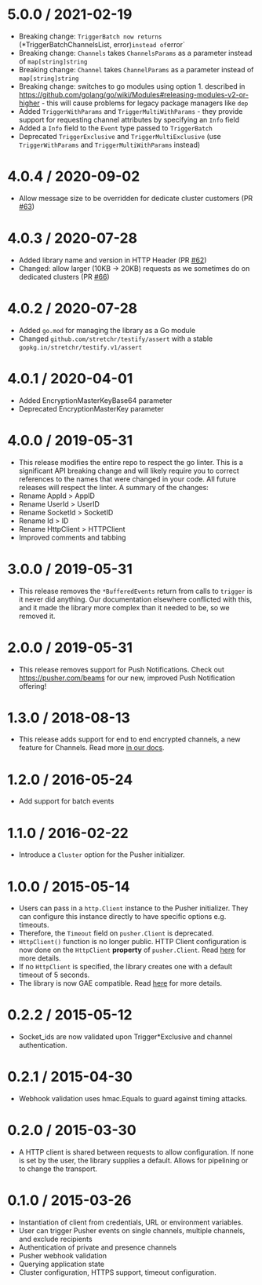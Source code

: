5.0.0 / 2021-02-19
==================
* Breaking change: `TriggerBatch now returns `(*TriggerBatchChannelsList, error)` instead of `error`
* Breaking change: `Channels` takes `ChannelsParams` as a parameter instead of `map[string]string`
* Breaking change: `Channel` takes `ChannelParams` as a parameter instead of `map[string]string`
* Breaking change: switches to go modules using option 1. described in https://github.com/golang/go/wiki/Modules#releasing-modules-v2-or-higher - this will cause problems for legacy package managers like `dep`
* Added `TriggerWithParams` and `TriggerMultiWithParams` - they provide support for requesting channel attributes by specifying an `Info` field
* Added a `Info` field to the `Event` type passed to `TriggerBatch`
* Deprecated `TriggerExclusive` and `TriggerMultiExclusive` (use `TriggerWithParams` and `TriggerMultiWithParams` instead)

4.0.4 / 2020-09-02
==================
* Allow message size to be overridden for dedicate cluster customers (PR [#63](https://github.com/pusher/pusher-http-go/pull/71))

4.0.3 / 2020-07-28
==================
* Added library name and version in HTTP Header (PR [#62](https://github.com/pusher/pusher-http-go/pull/62))
* Changed: allow larger (10KB -> 20KB) requests as we sometimes do on dedicated clusters (PR [#66](https://github.com/pusher/pusher-http-go/pull/66))

4.0.2 / 2020-07-28
==================
* Added `go.mod` for managing the library as a Go module
* Changed `github.com/stretchr/testify/assert` with a stable `gopkg.in/stretchr/testify.v1/assert`

4.0.1 / 2020-04-01
==================

* Added EncryptionMasterKeyBase64 parameter
* Deprecated EncryptionMasterKey parameter

4.0.0 / 2019-05-31
==================
* This release modifies the entire repo to respect the go linter. This is a significant API breaking change and will likely require you to correct references to the names that were changed in your code. All future releases will respect the linter. A summary of the changes:
* Rename AppId > AppID
* Rename UserId > UserID
* Rename SocketId > SocketID
* Rename Id > ID
* Rename HttpClient > HTTPClient
* Improved comments and tabbing

3.0.0 / 2019-05-31
==================

* This release removes the `*BufferedEvents` return from calls to `trigger` is it never did anything. Our documentation elsewhere conflicted with this, and it made the library more complex than it needed to be, so we removed it.

2.0.0 / 2019-05-31
==================

* This release removes support for Push Notifications. Check out https://pusher.com/beams for our new, improved Push Notification offering!

1.3.0 / 2018-08-13
==================

* This release adds support for end to end encrypted channels, a new feature for Channels. Read more [in our docs](https://pusher.com/docs/client_api_guide/client_encrypted_channels).

1.2.0 / 2016-05-24
==================

* Add support for batch events

1.1.0 / 2016-02-22
==================

* Introduce a `Cluster` option for the Pusher initializer.

1.0.0 / 2015-05-14
==================

* Users can pass in a `http.Client` instance to the Pusher initializer. They can configure this instance directly to have specific options e.g. timeouts.
* Therefore, the `Timeout` field on `pusher.Client` is deprecated.
* `HttpClient()` function is no longer public. HTTP Client configuration is now done on the `HttpClient` **property** of `pusher.Client`. Read [here](https://github.com/pusher/pusher-http-go#request-timeouts) for more details.
* If no `HttpClient` is specified, the library creates one with a default timeout of 5 seconds.
* The library is now GAE compatible. Read [here](https://github.com/pusher/pusher-http-go#google-app-engine) for more details.

0.2.2 / 2015-05-12
==================

* Socket_ids are now validated upon Trigger*Exclusive and channel authentication.

0.2.1 / 2015-04-30
==================

* Webhook validation uses hmac.Equals to guard against timing attacks.

0.2.0 / 2015-03-30
==================

* A HTTP client is shared between requests to allow configuration. If none is set by the user, the library supplies a default. Allows for pipelining or to change the transport.

0.1.0 / 2015-03-26
==================

* Instantiation of client from credentials, URL or environment variables.
* User can trigger Pusher events on single channels, multiple channels, and exclude recipients
* Authentication of private and presence channels
* Pusher webhook validation
* Querying application state
* Cluster configuration, HTTPS support, timeout configuration.
